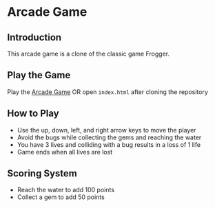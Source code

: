 # Arcade Game

## Introduction
This arcade game is a clone of the classic game Frogger. 

## Play the Game 
Play the [Arcade Game](https://karaleecupcake.github.io/arcade-game/) OR open `index.html` after cloning the repository

## How to Play
* Use the up, down, left, and right arrow keys to move the player
* Avoid the bugs while collecting the gems and reaching the water
* You have 3 lives and colliding with a bug results in a loss of 1 life
* Game ends when all lives are lost

## Scoring System
* Reach the water to add 100 points
* Collect a gem to add 50 points 
